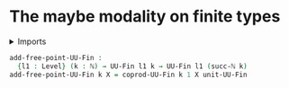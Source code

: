 #  The maybe modality on finite types

<details><summary>Imports</summary>
```agda
module univalent-combinatorics.maybe where
open import elementary-number-theory.natural-numbers
open import foundation.maybe public
open import foundation.universe-levels
open import univalent-combinatorics.coproduct-types
open import univalent-combinatorics.finite-types
```
</details>

```agda
add-free-point-UU-Fin :
  {l1 : Level} (k : ℕ) → UU-Fin l1 k → UU-Fin l1 (succ-ℕ k)
add-free-point-UU-Fin k X = coprod-UU-Fin k 1 X unit-UU-Fin
```
